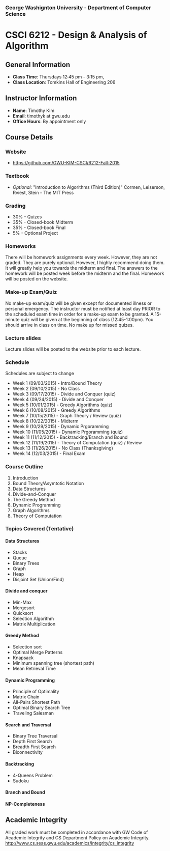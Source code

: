 ### George Washignton University - Department of Computer Science

# CSCI 6212 - Design & Analysis of Algorithm

## General Information

* **Class Time**: Thursdays 12:45 pm - 3:15 pm, 
* **Class Location**: Tomkins Hall of Engineering 206

## Instructor Information

* **Name**: Timothy Kim
* **Email**: timothyk at gwu.edu
* **Office Hours**: By appointment only

## Course Details

### Website

* https://github.com/GWU-KIM-CSCI/6212-Fall-2015

### Textbook

* *Optional*: "Introduction to Algorithms (Third Edition)" Cormen, Leiserson, Rviest, Stein - The MIT Press

### Grading

* 30% - Quizes
* 35% - Closed-book Midterm
* 35% - Closed-book Final
* 5% - Optional Project

### Homeworks

There will be homework assignments every week. However, they are not graded. They are purely optional.
However, I highly recommend doing them. It will greatly help you towards the midterm and final. The answers
to the homework will be posted week before the midterm and the final. Homework will be posted on the website.

### Make-up Exam/Quiz

No make-up exam/quiz will be given except for documented illness or personal emergency. The instructor must be notified at least day PRIOR to the scheduled exam time in order for a make-up exam to be granted. A 15-minute quiz will be given at the beginning of class (12:45-1:00pm). You should arrive in class on time. No make up for missed quizes.

### Lecture slides

Lecture slides will be posted to the website prior to each lecture.

### Schedule
Schedules are subject to change

- Week 1  (09/03/2015) - Intro/Bound Theory
- Week 2  (09/10/2015) - No Class
- Week 3  (09/17/2015) - Divide and Conquer (quiz)
- Week 4  (09/24/2015) - Divide and Conquer
- Week 5  (10/01/2015) - Greedy Algorithms (quiz)
- Week 6  (10/08/2015) - Greedy Algorithms 
- Week 7  (10/15/2015) - Graph Theory / Review (quiz)
- Week 8  (10/22/2015) - Midterm
- Week 9  (10/29/2015) - Dynamic Prgoramming
- Week 10 (11/05/2015) - Dynamic Prgoramming (quiz)
- Week 11 (11/12/2015) - Backtracking/Branch and Bound 
- Week 12 (11/19/2015) - Theory of Computation (quiz) / Review
- Week 13 (11/26/2015) - No Class (Thanksgiving)
- Week 14 (12/03/2015) - Final Exam

### Course Outline

1. Introduction
2. Bound Theory/Asymtotic Notation
2. Data Structures
3. Divide-and-Conquer
4. The Greedy Method
5. Dynamic Programming
6. Graph Algorithms
7. Theory of Computation

### Topics Covered (Tentative)

#### Data Structures
- Stacks
- Queue
- Binary Trees
- Graph
- Heap
- Disjoint Set (Union/Find)

#### Divide and conquer
- Min-Max
- Mergesort
- Quicksort
- Selection Algorithm
- Matrix Multiplication

#### Greedy Method
- Selection sort
- Optimal Merge Patterns
- Knapsack
- Minimum spanning tree (shortest path)
- Mean Retrieval Time

#### Dynamic Programming
- Principle of Optimality
- Matrix Chain
- All-Pairs Shortest Path
- Optimal Binary Search Tree
- Traveling Salesman

#### Search and Traversal
- Binary Tree Traversal
- Depth First Search
- Breadth First Search
- Biconnectivity

#### Backtracking
- 4-Queens Problem
- Sudoku

#### Branch and Bound

#### NP-Completeness

## Academic Integrity

All graded work must be completed in accordance with GW Code of Academic Integrity and CS Department Policy on Academic Integrity. <http://www.cs.seas.gwu.edu/academics/integrity/cs_integrity>


